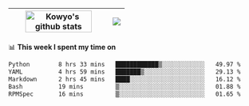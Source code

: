 | <a href="https://github.com/anuraghazra/github-readme-stats"><img width="85%" src="https://github-readme-stats.vercel.app/api?username=kowyo&show_icons=true&hide_border=true&theme=transparent" alt="Kowyo's github stats" /></a> | <a href="https://github.com/anuraghazra/github-readme-stats"><img align="center" src="https://github-readme-stats.vercel.app/api/top-langs/?username=kowyo&exclude_repo=Engineering-Competition-Robot,mobile-robot&hide=c,assembly,shaderlab,hlsl,mathematica,cmake&layout=compact&hide_border=true&theme=transparent" /></a> |
| ------------- | ------------- |

📊 **This week I spent my time on**
<!--START_SECTION:waka-->

```txt
Python        8 hrs 33 mins   ████████████▒░░░░░░░░░░░░   49.97 %
YAML          4 hrs 59 mins   ███████▒░░░░░░░░░░░░░░░░░   29.13 %
Markdown      2 hrs 45 mins   ████░░░░░░░░░░░░░░░░░░░░░   16.12 %
Bash          19 mins         ▒░░░░░░░░░░░░░░░░░░░░░░░░   01.88 %
RPMSpec       16 mins         ▒░░░░░░░░░░░░░░░░░░░░░░░░   01.65 %
```

<!--END_SECTION:waka-->

